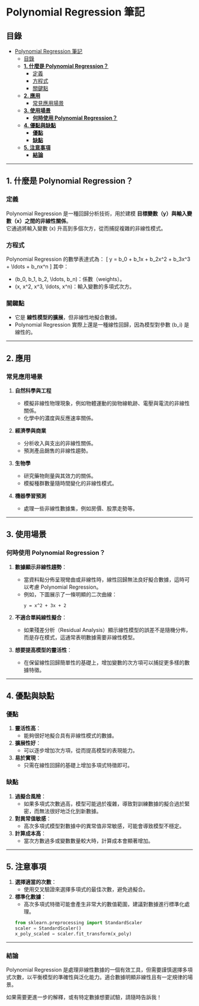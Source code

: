 # Polynomial Regression 筆記

## 目錄

- [Polynomial Regression 筆記](#polynomial-regression-筆記)
  - [目錄](#目錄)
  - [**1. 什麼是 Polynomial Regression？**](#1-什麼是-polynomial-regression)
    - [定義](#定義)
    - [方程式](#方程式)
    - [關鍵點](#關鍵點)
  - [**2. 應用**](#2-應用)
    - [常見應用場景](#常見應用場景)
  - [**3. 使用場景**](#3-使用場景)
    - [**何時使用 Polynomial Regression？**](#何時使用-polynomial-regression)
  - [**4. 優點與缺點**](#4-優點與缺點)
    - [**優點**](#優點)
    - [**缺點**](#缺點)
  - [**5. 注意事項**](#5-注意事項)
    - [**結論**](#結論)

---

## **1. 什麼是 Polynomial Regression？**

### 定義

Polynomial Regression 是一種回歸分析技術，用於建模 **目標變數（y）與輸入變數（x）之間的非線性關係**。  
它通過將輸入變數 \(x\) 升高到多個次方，從而捕捉複雜的非線性模式。

### 方程式

Polynomial Regression 的數學表達式為：
\[
y = b_0 + b_1x + b_2x^2 + b_3x^3 + \ldots + b_nx^n
\]
其中：

- \(b_0, b_1, b_2, \ldots, b_n\)：係數（weights）。
- \(x, x^2, x^3, \ldots, x^n\)：輸入變數的多項式次方。

### 關鍵點

- 它是 **線性模型的擴展**，但非線性地擬合數據。
- Polynomial Regression 實際上還是一種線性回歸，因為模型對參數 \(b_i\) 是線性的。

---

## **2. 應用**

### 常見應用場景

1. **自然科學與工程**

   - 模擬非線性物理現象，例如物體運動的拋物線軌跡、電壓與電流的非線性關係。
   - 化學中的濃度與反應速率關係。

2. **經濟學與商業**

   - 分析收入與支出的非線性關係。
   - 預測產品銷售的非線性趨勢。

3. **生物學**

   - 研究藥物劑量與其效力的關係。
   - 模擬種群數量隨時間變化的非線性模式。

4. **機器學習預測**
   - 處理一些非線性數據集，例如房價、股票走勢等。

---

## **3. 使用場景**

### **何時使用 Polynomial Regression？**

1. **數據顯示非線性趨勢**：

   - 當資料點分佈呈現彎曲或非線性時，線性回歸無法良好擬合數據，這時可以考慮 Polynomial Regression。
   - 例如，下圖展示了一條明顯的二次曲線：
     ```
     y = x^2 + 3x + 2
     ```

2. **不適合單純線性擬合**：

   - 如果殘差分析（Residual Analysis）顯示線性模型的誤差不是隨機分佈，而是存在模式，這通常表明數據需要非線性模型。

3. **想要提高模型的靈活性**：
   - 在保留線性回歸簡單性的基礎上，增加變數的次方項可以捕捉更多樣的數據特徵。

---

## **4. 優點與缺點**

### **優點**

1. **靈活性高**：
   - 能夠很好地擬合具有非線性模式的數據。
2. **擴展性好**：
   - 可以逐步增加次方項，從而提高模型的表現能力。
3. **易於實現**：
   - 只需在線性回歸的基礎上增加多項式特徵即可。

### **缺點**

1. **過擬合風險**：
   - 如果多項式次數過高，模型可能過於複雜，導致對訓練數據的擬合過於緊密，而無法很好地泛化到新數據。
2. **對異常值敏感**：
   - 高次多項式模型對數據中的異常值非常敏感，可能會導致模型不穩定。
3. **計算成本高**：
   - 當次方數過多或變數數量較大時，計算成本會顯著增加。

---

## **5. 注意事項**

1. **選擇適當的次數**：
   - 使用交叉驗證來選擇多項式的最佳次數，避免過擬合。
2. **標準化數據**：
   - 高次多項式特徵可能會產生非常大的數值範圍，建議對數據進行標準化處理。
   ```python
   from sklearn.preprocessing import StandardScaler
   scaler = StandardScaler()
   x_poly_scaled = scaler.fit_transform(x_poly)
   ```

---

### **結論**

Polynomial Regression 是處理非線性數據的一個有效工具，但需要謹慎選擇多項式次數，以平衡模型的準確性與泛化能力。適合數據明顯非線性且有一定規律的場景。

如果需要更進一步的解釋，或有特定數據想要試驗，請隨時告訴我！
